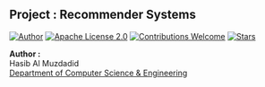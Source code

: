 ## Project : Recommender Systems
[![Author](https://img.shields.io/badge/Author-Hasib%20Al%20Muzdadid-blue)](https://github.com/HasibAlMuzdadid)
[![Apache License 2.0](https://img.shields.io/badge/License-Apache%20License%202.0-important)](https://github.com/HasibAlMuzdadid/Recommender-Systems/blob/main/LICENSE)
[![Contributions Welcome](https://img.shields.io/badge/Contributions-Welcome-brightgreen.svg?style=flat)](https://github.com/HasibAlMuzdadid/Recommender-Systems)
[![Stars](https://img.shields.io/github/stars/HasibAlMuzdadid/Recommender-Systems.svg?style=social)](https://github.com/HasibAlMuzdadid/Recommender-Systems/stargazers)


**Author :** </br>
Hasib Al Muzdadid</br>
[Department of Computer Science & Engineering]()
